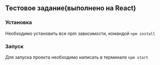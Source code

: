 ## Тестовое задание(выполнено на React)

### Установка
Необходимо установить все npm зависимости, командой
`npm install`

### Запуск
Для запуска проекта необходимо написать в терминале
`npm start`
